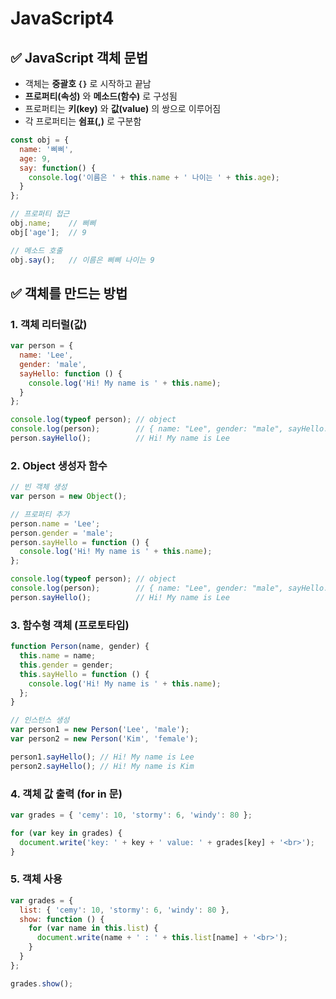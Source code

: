 # JavaScript4

## **✅ JavaScript 객체 문법**

- 객체는 **중괄호 `{}`** 로 시작하고 끝남
- **프로퍼티(속성)** 와 **메소드(함수)** 로 구성됨
- 프로퍼티는 **키(key)** 와 **값(value)** 의 쌍으로 이루어짐
- 각 프로퍼티는 **쉼표(,)** 로 구분함

```jsx
const obj = {
  name: '삐삐',
  age: 9,
  say: function() {
    console.log('이름은 ' + this.name + ' 나이는 ' + this.age);
  }
};

// 프로퍼티 접근
obj.name;    // 삐삐
obj['age'];  // 9

// 메소드 호출
obj.say();   // 이름은 삐삐 나이는 9
```

## **✅** 객체를 만드는 방법

### 1. **객체 리터럴(값)**

```jsx
var person = {
  name: 'Lee',
  gender: 'male',
  sayHello: function () {
    console.log('Hi! My name is ' + this.name);
  }
};

console.log(typeof person); // object
console.log(person);        // { name: "Lee", gender: "male", sayHello: ƒ }
person.sayHello();          // Hi! My name is Lee
```

### 2. **Object 생성자 함수**

```jsx
// 빈 객체 생성
var person = new Object();

// 프로퍼티 추가
person.name = 'Lee';
person.gender = 'male';
person.sayHello = function () {
  console.log('Hi! My name is ' + this.name);
};

console.log(typeof person); // object
console.log(person);        // { name: "Lee", gender: "male", sayHello: ƒ }
person.sayHello();          // Hi! My name is Lee
```

### 3. 함수형 객체 **(프로토타입)**

```jsx
function Person(name, gender) {
  this.name = name;
  this.gender = gender;
  this.sayHello = function () {
    console.log('Hi! My name is ' + this.name);
  };
}

// 인스턴스 생성
var person1 = new Person('Lee', 'male');
var person2 = new Person('Kim', 'female');

person1.sayHello(); // Hi! My name is Lee
person2.sayHello(); // Hi! My name is Kim
```

### 4. 객체 값 출력 (for in 문)

```jsx
var grades = { 'cemy': 10, 'stormy': 6, 'windy': 80 };

for (var key in grades) {
  document.write('key: ' + key + ' value: ' + grades[key] + '<br>');
}
```

### 5. 객체 사용

```jsx
var grades = {
  list: { 'cemy': 10, 'stormy': 6, 'windy': 80 },
  show: function () {
    for (var name in this.list) {
      document.write(name + ' : ' + this.list[name] + '<br>');
    }
  }
};

grades.show();
```
